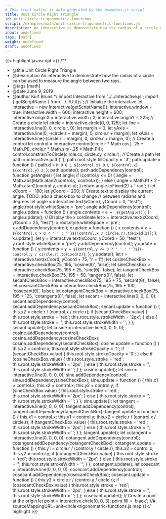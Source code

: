 ```yaml
---
# This front matter is auto generated by the examples.js script
title: Unit Circle Right Triangle
id: unit-circle-trigonometric-functions
script: /examples/math/unit-circle-trigonometric-functions.js
description: An interactive to demonstrate how the radius of a circle can be used to measure the angle between two rays.
input: undefined
tags: [math]
weight: undefined
draft: undefined
---
```


{{< highlight javascript >}}
/**
* @title Unit Circle Right Triangle
* @description An interactive to demonstrate how the radius of a circle can be used to measure the angle between two rays.
* @tags [math]
* @date June 9, 2019
* @author Kurt Bruns
*/
import Interactive from '../../Interactive.js';
import { getScriptName } from '../../Util.js';
// Initialize the interactive
let interactive = new Interactive(getScriptName());
interactive.window = true;
interactive.width = 600;
interactive.height = 600;
interactive.originX = interactive.width / 2;
interactive.originY = 225;
// Create a circle
let circle = interactive.circle(0, 0, 125);
let line = interactive.line(0, 0, circle.r, 0);
let margin = 0;
let yAxis = interactive.line(0, -(circle.r + margin), 0, circle.r + margin);
let xAxis = interactive.line(-(circle.r + margin), 0, circle.r + margin, 0);
// Create a control
let control = interactive.control(circle.r * Math.cos(-.25 * Math.PI), circle.r * Math.sin(-.25 * Math.PI));
control.constrainToCircle(circle.cx, circle.cy, circle.r);
// Create a path
let path = interactive.path('');
path.root.style.fillOpacity = '.3';
path.update = function () {
    path.d = `M 0 0
            L ${control.x} 0
            L ${control.x} ${control.y}
            z`;
};
path.update();
path.addDependency(control);
function getAngle() {
    let angle;
    if (control.y <= 0) {
        angle = Math.abs(Math.atan2(control.y, control.x));
    }
    else {
        angle = Math.PI * 2 - Math.atan2(control.y, control.x);
    }
    return angle.toFixed(2) + ' rad';
}
let xCoord = -180;
let yCoord = 200;
// Create text to display the current angle. TODO: add a check-box to change
// between radians and degrees
let angle = interactive.text(xCoord, yCoord + 0, "test");
angle.root.style.whiteSpace = 'pre';
angle.addDependency(control);
angle.update = function () {
    angle.contents = `θ =  ${getAngle()}`;
};
angle.update();
// Display the x cordinate
let x = interactive.text(xCoord, yCoord + 25, "test");
x.root.style.whiteSpace = 'pre';
x.addDependency(control);
x.update = function () {
    x.contents = `x = ${control.x > 0 ? ' ' : ''}${(control.x / circle.r).toFixed(2)}`;
};
x.update();
let y = interactive.text(xCoord, yCoord + 50, "test");
y.root.style.whiteSpace = 'pre';
y.addDependency(control);
y.update = function () {
    y.contents = `y = ${control.y <= 0 ? ' ' : ''}${(-control.y / circle.r).toFixed(2)}`;
};
y.update();
let r = interactive.text(xCoord, yCoord + 75, "r =  1");
let cosineCheckBox = interactive.checkBox(75, 195, 'cosine(θ)', false);
let sineCheckBox = interactive.checkBox(75, 195 + 25, 'sine(θ)', false);
let tangentCheckBox = interactive.checkBox(75, 195 + 50, 'tangent(θ)', false);
let secantCheckBox = interactive.checkBox(75, 195 + 75, 'secant(θ)', false);
let cosecantCheckBox = interactive.checkBox(75, 195 + 100, 'cosecant(θ)', false);
let cotangentCheckBox = interactive.checkBox(75, 195 + 125, 'cotangent(θ)', false);
let secant = interactive.line(0, 0, 0, 0);
secant.addDependency(control);
secant.addDependency(secantCheckBox);
secant.update = function () {
    this.x2 = circle.r / (control.x / circle.r);
    if (secantCheckBox.value) {
        this.root.style.stroke = 'red';
        this.root.style.strokeWidth = '2px';
    }
    else {
        this.root.style.stroke = '';
        this.root.style.strokeWidth = '';
    }
};
secant.update();
let cosine = interactive.line(0, 0, 0, 0);
cosine.addDependency(control);
cosine.addDependency(cosineCheckBox);
cosine.addDependency(secantCheckBox);
cosine.update = function () {
    this.x2 = control.x;
    this.root.style.strokeOpacity = '1';
    if (secantCheckBox.value) {
        this.root.style.strokeOpacity = '0';
    }
    else if (cosineCheckBox.value) {
        this.root.style.stroke = 'red';
        this.root.style.strokeWidth = '2px';
    }
    else {
        this.root.style.stroke = '';
        this.root.style.strokeWidth = '';
    }
};
cosine.update();
let sine = interactive.line(0, 0, 0, 0);
sine.addDependency(control);
sine.addDependency(sineCheckBox);
sine.update = function () {
    this.x1 = control.x;
    this.x2 = control.x;
    this.y2 = control.y;
    if (sineCheckBox.value) {
        this.root.style.stroke = 'red';
        this.root.style.strokeWidth = '2px';
    }
    else {
        this.root.style.stroke = '';
        this.root.style.strokeWidth = '';
    }
};
sine.update();
let tangent = interactive.line(0, 0, 0, 0);
tangent.addDependency(control);
tangent.addDependency(tangentCheckBox);
tangent.update = function () {
    this.x1 = control.x;
    this.y1 = control.y;
    this.x2 = circle.r / (control.x / circle.r);
    if (tangentCheckBox.value) {
        this.root.style.stroke = 'red';
        this.root.style.strokeWidth = '2px';
    }
    else {
        this.root.style.stroke = '';
        this.root.style.strokeWidth = '';
    }
};
tangent.update();
let cotangent = interactive.line(0, 0, 0, 0);
cotangent.addDependency(control);
cotangent.addDependency(cotangentCheckBox);
cotangent.update = function () {
    this.y1 = circle.r / (control.y / circle.r);
    this.x2 = control.x;
    this.y2 = control.y;
    if (cotangentCheckBox.value) {
        this.root.style.stroke = 'red';
        this.root.style.strokeWidth = '2px';
    }
    else {
        this.root.style.stroke = '';
        this.root.style.strokeWidth = '';
    }
};
cotangent.update();
let cosecant = interactive.line(0, 0, 0, 0);
cosecant.addDependency(control);
cosecant.addDependency(cosecantCheckBox);
cosecant.update = function () {
    this.y2 = circle.r / (control.y / circle.r);
    if (cosecantCheckBox.value) {
        this.root.style.stroke = 'red';
        this.root.style.strokeWidth = '2px';
    }
    else {
        this.root.style.stroke = '';
        this.root.style.strokeWidth = '';
    }
};
cosecant.update();
// Create a point at the origin
let point = interactive.circle(0, 0, 3);
point.fill = 'black';
//# sourceMappingURL=unit-circle-trigonometric-functions.js.map
{{</ highlight >}}

